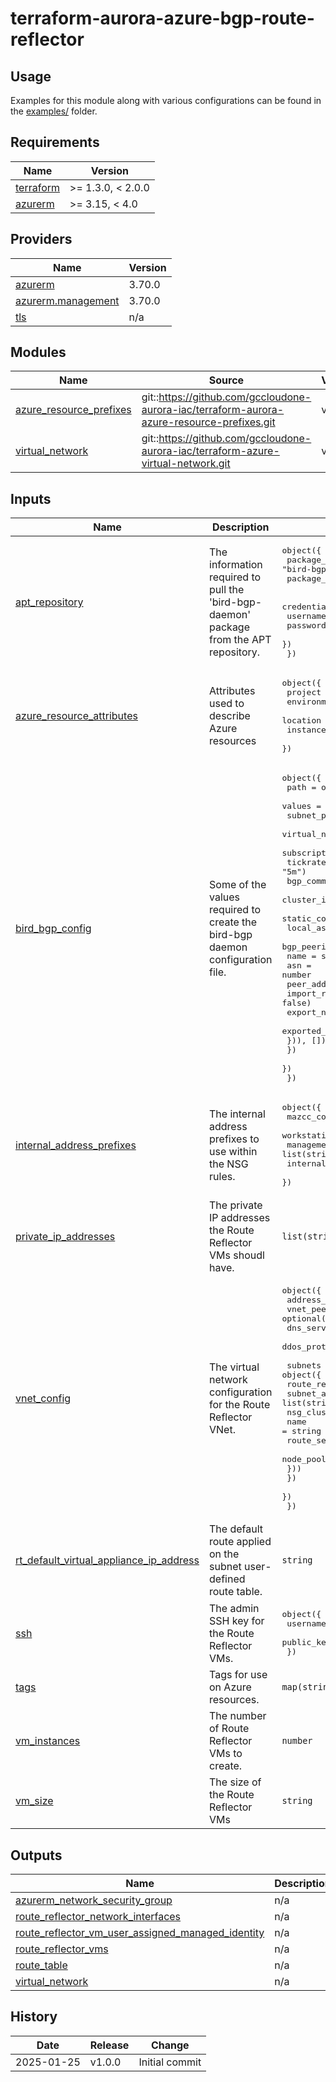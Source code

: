 # terraform-aurora-azure-bgp-route-reflector

## Usage

Examples for this module along with various configurations can be found in the [examples/](examples/) folder.

<!-- BEGIN_TF_DOCS -->
## Requirements

| Name | Version |
|------|---------|
| <a name="requirement_terraform"></a> [terraform](#requirement\_terraform) | >= 1.3.0, < 2.0.0 |
| <a name="requirement_azurerm"></a> [azurerm](#requirement\_azurerm) | >= 3.15, < 4.0 |

## Providers

| Name | Version |
|------|---------|
| <a name="provider_azurerm"></a> [azurerm](#provider\_azurerm) | 3.70.0 |
| <a name="provider_azurerm.management"></a> [azurerm.management](#provider\_azurerm.management) | 3.70.0 |
| <a name="provider_tls"></a> [tls](#provider\_tls) | n/a |

## Modules

| Name | Source | Version |
|------|--------|---------|
| <a name="module_azure_resource_prefixes"></a> [azure\_resource\_prefixes](#module\_azure\_resource\_prefixes) | git::https://github.com/gccloudone-aurora-iac/terraform-aurora-azure-resource-prefixes.git | v1.0.0 |
| <a name="module_virtual_network"></a> [virtual\_network](#module\_virtual\_network) | git::https://github.com/gccloudone-aurora-iac/terraform-azure-virtual-network.git | v1.0.0 |

## Inputs

| Name | Description | Type | Default | Required |
|------|-------------|------|---------|:--------:|
| <a name="input_apt_repository"></a> [apt\_repository](#input\_apt\_repository) | The information required to pull the 'bird-bgp-daemon' package from the APT repository. | <pre>object({<br>    package_name    = optional(string, "bird-bgp-daemon")<br>    package_version = optional(string, "")<br><br>    credentials = object({<br>      username = string<br>      password = string<br>    })<br>  })</pre> | n/a | yes |
| <a name="input_azure_resource_attributes"></a> [azure\_resource\_attributes](#input\_azure\_resource\_attributes) | Attributes used to describe Azure resources | <pre>object({<br>    project     = string<br>    environment = string<br>    location    = optional(string, "Canada Central")<br>    instance    = number<br>  })</pre> | n/a | yes |
| <a name="input_bird_bgp_config"></a> [bird\_bgp\_config](#input\_bird\_bgp\_config) | Some of the values required to create the bird-bgp daemon configuration file. | <pre>object({<br>    path = optional(string, "/bgp/config.yml")<br>    values = object({<br>      subnet_patterns                 = list(string)<br>      virtual_network_blocklist       = optional(list(string), [])<br>      subscription_ids                = list(string)<br>      tickrate                        = optional(string, "5m")<br>      bgp_community_tag_start         = optional(number, 100)<br>      cluster_import_allowed_networks = optional(list(string), [])<br>      static_config = object({<br>        local_asn = optional(number, 64512)<br>        bgp_peerings = optional(list(object({<br>          name                = string<br>          asn                 = number<br>          peer_address        = string<br>          import_routes       = optional(bool, false)<br>          export_no_advertise = optional(bool, true)<br>          exported_networks   = optional(list(string), [])<br>        })), [])<br>      })<br>    })<br>  })</pre> | n/a | yes |
| <a name="input_internal_address_prefixes"></a> [internal\_address\_prefixes](#input\_internal\_address\_prefixes) | The internal address prefixes to use within the NSG rules. | <pre>object({<br>    mazcc_container_subnet          = list(string)<br>    workstations_operator_subnet    = list(string)<br>    management_ingress              = list(string)<br>    internal_boundary_route_servers = list(string)<br>  })</pre> | n/a | yes |
| <a name="input_private_ip_addresses"></a> [private\_ip\_addresses](#input\_private\_ip\_addresses) | The private IP addresses the Route Reflector VMs shoudl have. | `list(string)` | n/a | yes |
| <a name="input_vnet_config"></a> [vnet\_config](#input\_vnet\_config) | The virtual network configuration for the Route Reflector VNet. | <pre>object({<br>    address_space           = list(string)<br>    vnet_peers              = optional(list(string))<br>    dns_servers             = optional(list(string))<br>    ddos_protection_plan_id = optional(string)<br><br>    subnets = object({<br>      route_reflector = object({<br>        subnet_address_prefixes = list(string)<br>        nsg_cluster_bgp_allowed_rules = list(object({<br>          name                              = string<br>          route_server_ip_addresses         = list(string)<br>          node_pool_subnet_address_prefixes = map(list(string))<br>        }))<br>      })<br>    })<br>  })</pre> | n/a | yes |
| <a name="input_rt_default_virtual_appliance_ip_address"></a> [rt\_default\_virtual\_appliance\_ip\_address](#input\_rt\_default\_virtual\_appliance\_ip\_address) | The default route applied on the subnet user-defined route table. | `string` | `null` | no |
| <a name="input_ssh"></a> [ssh](#input\_ssh) | The admin SSH key for the Route Reflector VMs. | <pre>object({<br>    username   = optional(string, "auradmin")<br>    public_key = string<br>  })</pre> | <pre>{<br>  "public_key": null,<br>  "username": "auradmin"<br>}</pre> | no |
| <a name="input_tags"></a> [tags](#input\_tags) | Tags for use on Azure resources. | `map(string)` | `{}` | no |
| <a name="input_vm_instances"></a> [vm\_instances](#input\_vm\_instances) | The number of Route Reflector VMs to create. | `number` | `3` | no |
| <a name="input_vm_size"></a> [vm\_size](#input\_vm\_size) | The size of the Route Reflector VMs | `string` | `"Standard_D2_v5"` | no |

## Outputs

| Name | Description |
|------|-------------|
| <a name="output_azurerm_network_security_group"></a> [azurerm\_network\_security\_group](#output\_azurerm\_network\_security\_group) | n/a |
| <a name="output_route_reflector_network_interfaces"></a> [route\_reflector\_network\_interfaces](#output\_route\_reflector\_network\_interfaces) | n/a |
| <a name="output_route_reflector_vm_user_assigned_managed_identity"></a> [route\_reflector\_vm\_user\_assigned\_managed\_identity](#output\_route\_reflector\_vm\_user\_assigned\_managed\_identity) | n/a |
| <a name="output_route_reflector_vms"></a> [route\_reflector\_vms](#output\_route\_reflector\_vms) | n/a |
| <a name="output_route_table"></a> [route\_table](#output\_route\_table) | n/a |
| <a name="output_virtual_network"></a> [virtual\_network](#output\_virtual\_network) | n/a |
<!-- END_TF_DOCS -->

## History

| Date       | Release | Change                                                                                                                                                                                   |
| ---------- | ------- | ---------------------------------------------------------------------------------------------------------------------------------------------------------------------------------------- |
| 2025-01-25 | v1.0.0  | Initial commit                                                                                                                                                                           |
